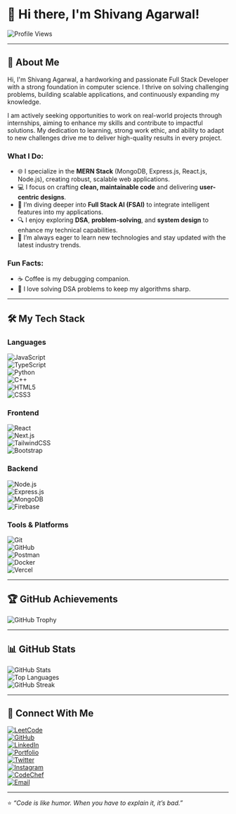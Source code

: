 # 👋 Hi there, I'm Shivang Agarwal!  


![Profile Views](https://komarev.com/ghpvc/?username=SHIVANG2904&label=Profile%20Views&color=blue&style=flat)  

---

## 🚀 About Me  

Hi, I'm Shivang Agarwal, a hardworking and passionate Full Stack Developer with a strong foundation in computer science. I thrive on solving challenging problems, building scalable applications, and continuously expanding my knowledge.

I am actively seeking opportunities to work on real-world projects through internships, aiming to enhance my skills and contribute to impactful solutions. My dedication to learning, strong work ethic, and ability to adapt to new challenges drive me to deliver high-quality results in every project. 

### What I Do:  
- 🌐 I specialize in the **MERN Stack** (MongoDB, Express.js, React.js, Node.js), creating robust, scalable web applications.  
- 💻 I focus on crafting **clean, maintainable code** and delivering **user-centric designs**.  
- 🤖 I’m diving deeper into **Full Stack AI (FSAI)** to integrate intelligent features into my applications.  
- 🔍 I enjoy exploring **DSA**, **problem-solving**, and **system design** to enhance my technical capabilities.  
- 🌱 I’m always eager to learn new technologies and stay updated with the latest industry trends.  

### Fun Facts:  
- ☕ Coffee is my debugging companion.  
- 🎯 I love solving DSA problems to keep my algorithms sharp.  
---

## 🛠️ My Tech Stack  

### Languages  
![JavaScript](https://img.shields.io/badge/-JavaScript-F7DF1E?style=flat&logo=javascript&logoColor=black)  
![TypeScript](https://img.shields.io/badge/-TypeScript-007ACC?style=flat&logo=typescript&logoColor=white)  
![Python](https://img.shields.io/badge/-Python-3776AB?style=flat&logo=python&logoColor=white)  
![C++](https://img.shields.io/badge/-C++-00599C?style=flat&logo=c%2B%2B&logoColor=white)  
![HTML5](https://img.shields.io/badge/-HTML5-E34F26?style=flat&logo=html5&logoColor=white)  
![CSS3](https://img.shields.io/badge/-CSS3-1572B6?style=flat&logo=css3&logoColor=white)  

### Frontend  
![React](https://img.shields.io/badge/-React-61DAFB?style=flat&logo=react&logoColor=black)  
![Next.js](https://img.shields.io/badge/-Next.js-000000?style=flat&logo=next.js&logoColor=white)  
![TailwindCSS](https://img.shields.io/badge/-TailwindCSS-38B2AC?style=flat&logo=tailwind-css&logoColor=white)  
![Bootstrap](https://img.shields.io/badge/-Bootstrap-563D7C?style=flat&logo=bootstrap&logoColor=white)  

### Backend  
![Node.js](https://img.shields.io/badge/-Node.js-339933?style=flat&logo=node.js&logoColor=white)  
![Express.js](https://img.shields.io/badge/-Express.js-000000?style=flat&logo=express&logoColor=white)  
![MongoDB](https://img.shields.io/badge/-MongoDB-47A248?style=flat&logo=mongodb&logoColor=white)  
![Firebase](https://img.shields.io/badge/-Firebase-FFCA28?style=flat&logo=firebase&logoColor=black)  

### Tools & Platforms  
![Git](https://img.shields.io/badge/-Git-F05032?style=flat&logo=git&logoColor=white)  
![GitHub](https://img.shields.io/badge/-GitHub-181717?style=flat&logo=github&logoColor=white)  
![Postman](https://img.shields.io/badge/-Postman-FF6C37?style=flat&logo=postman&logoColor=white)  
![Docker](https://img.shields.io/badge/-Docker-2496ED?style=flat&logo=docker&logoColor=white)  
![Vercel](https://img.shields.io/badge/-Vercel-000000?style=flat&logo=vercel&logoColor=white)  

---

## 🏆 GitHub Achievements  
![GitHub Trophy](https://github-profile-trophy.vercel.app/?username=SHIVANG2904&theme=radical&no-frame=true&column=7)  

---

## 📊 GitHub Stats  

![GitHub Stats](https://github-readme-stats.vercel.app/api?username=SHIVANG2904&show_icons=true&theme=radical)  
![Top Languages](https://github-readme-stats.vercel.app/api/top-langs/?username=SHIVANG2904&layout=compact&theme=radical)  
![GitHub Streak](https://github-readme-streak-stats.herokuapp.com/?user=SHIVANG2904&theme=radical)  

---

## 🔗 Connect With Me  

[![LeetCode](https://img.shields.io/badge/-LeetCode-FFA116?style=flat&logo=leetcode&logoColor=white)](https://leetcode.com/u/shivangagarwal3165/)  
[![GitHub](https://img.shields.io/badge/-GitHub-181717?style=flat&logo=github&logoColor=white)](https://github.com/SHIVANG2904)  
[![LinkedIn](https://img.shields.io/badge/-LinkedIn-blue?style=flat&logo=linkedin&logoColor=white)](https://www.linkedin.com/in/shivang-agarwal-506a30273/)  
[![Portfolio](https://img.shields.io/badge/-Portfolio-black?style=flat&logo=vercel)](https://shivangportfolio-git-main-shivang2904s-projects.vercel.app/)  
[![Twitter](https://img.shields.io/badge/-Twitter-1DA1F2?style=flat&logo=twitter&logoColor=white)](https://x.com/_Shivaaang)  
[![Instagram](https://img.shields.io/badge/-Instagram-E4405F?style=flat&logo=instagram&logoColor=white)](https://www.instagram.com/shivvang_agarwal?igsh=c2Rlbzl4ZG9lN2Qx)  
[![CodeChef](https://img.shields.io/badge/-CodeChef-5B4638?style=flat&logo=codechef&logoColor=white)](https://www.codechef.com/users/shivang_0001)  
[![Email](https://img.shields.io/badge/-Email-red?style=flat&logo=gmail&logoColor=white)](mailto:shivangagarwal3165@gmail.com)  

---

⭐️ _“Code is like humor. When you have to explain it, it’s bad.”_  
